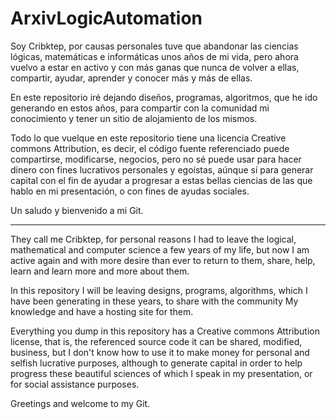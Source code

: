 # ArxivLogicAutomation

Soy Cribktep, por causas personales tuve que abandonar las ciencias lógicas, matemáticas e informáticas unos años de mi vida,
pero ahora vuelvo a estar en activo y con más ganas que nunca de volver a ellas, compartir, ayudar, aprender y conocer más y más de ellas.

En este repositorio iré dejando diseños, programas, algoritmos, que he ido generando en estos años, para compartir con la comunidad
mi conocimiento y tener un sitio de alojamiento de los mismos.

Todo lo que vuelque en este repositorio tiene una licencia Creative commons Attribution, es decir, el código fuente referenciado
puede compartirse, modificarse, negocios, pero no sé puede usar para hacer dinero con fines lucrativos personales y egoístas,
aúnque sí para generar capital con el fin de ayudar a progresar a estas bellas ciencias de las que hablo en mi presentación,
o con fines de ayudas sociales.

Un saludo y bienvenido a mi Git.


****************************************************************************************************************************************

They call me Cribktep, for personal reasons I had to leave the logical, mathematical and computer science a few years of my life,
but now I am active again and with more desire than ever to return to them, share, help, learn and learn more and more about them.

In this repository I will be leaving designs, programs, algorithms, which I have been generating in these years, to share with the community
My knowledge and have a hosting site for them.

Everything you dump in this repository has a Creative commons Attribution license, that is, the referenced source code
it can be shared, modified, business, but I don't know how to use it to make money for personal and selfish lucrative purposes,
although to generate capital in order to help progress these beautiful sciences of which I speak in my presentation,
or for social assistance purposes.

Greetings and welcome to my Git.
